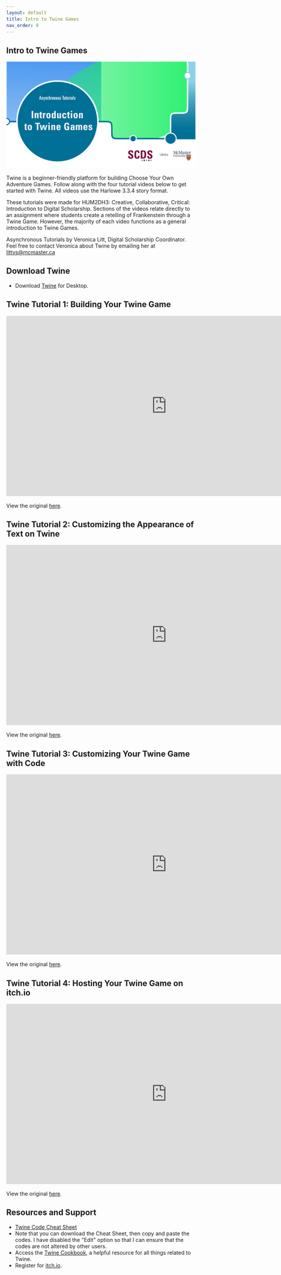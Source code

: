 ```yaml
---
layout: default
title: Intro to Twine Games
nav_order: 9
---
```


## Intro to Twine Games

<img src="assets/img/TitleSlide.png" alt="Workshop Title Slide" width="720">

Twine is a beginner-friendly platform for building Choose Your Own Adventure Games. Follow along with the four tutorial videos below to get started with Twine. All videos use the Harlowe 3.3.4 story format. 

These tutorials were made for HUM2DH3: Creative, Collaborative, Critical: Introduction to Digital Scholarship. Sections of the videos relate directly to an assignment where students create a retelling of Frankenstein through a Twine Game. However, the majority of each video functions as a general introduction to Twine Games. 

Asynchronous Tutorials by Veronica Litt, Digital Scholarship Coordinator.
Feel free to contact Veronica about Twine by emailing her at littvs@mcmaster.ca

## Download Twine
- Download [Twine](https://twinery.org/) for Desktop.

## Twine Tutorial 1: Building Your Twine Game

<iframe height="480" width="853" allowfullscreen frameborder=0 src="https://echo360.ca/media/a7dbf7d0-3bef-4e39-ae4d-2fb03a301d6e/public"></iframe>

View the original [here](https://echo360.ca/media/a7dbf7d0-3bef-4e39-ae4d-2fb03a301d6e/public). 

## Twine Tutorial 2: Customizing the Appearance of Text on Twine

<iframe height="480" width="853" allowfullscreen frameborder=0 src="https://echo360.ca/media/58291217-e6cc-405a-9f56-71791a512c92/public"></iframe>

View the original [here](https://echo360.ca/media/58291217-e6cc-405a-9f56-71791a512c92/public). 

## Twine Tutorial 3: Customizing Your Twine Game with Code

<iframe height="480" width="853" allowfullscreen frameborder=0 src="https://echo360.ca/media/1df5b5d4-65ad-49ed-b9f9-152987c665ac/public"></iframe>

View the original [here](https://echo360.ca/media/1df5b5d4-65ad-49ed-b9f9-152987c665ac/public). 

## Twine Tutorial 4: Hosting Your Twine Game on itch.io

<iframe height="480" width="853" allowfullscreen frameborder=0 src="https://echo360.ca/media/91056fdd-2929-4daf-be3d-c57dba78eef9/public"></iframe>

View the original [here](https://echo360.ca/media/91056fdd-2929-4daf-be3d-c57dba78eef9/public). 

## Resources and Support

- [Twine Code Cheat Sheet](https://mcmasteru365-my.sharepoint.com/:f:/g/personal/littvs_mcmaster_ca/Ety7y88_kJ5Crrg7YLLNHocBG5ZknYI10VRhfNP76RXvfg?e=NxmK2I) 
- Note that you can download the Cheat Sheet, then copy and paste the codes. I have disabled the "Edit" option so that I can ensure that the codes are not altered by other users. 
- Access the [Twine Cookbook](https://twinery.org/cookbook/), a helpful resource for all things related to Twine.
- Register for [itch.io](https://itch.io/).

